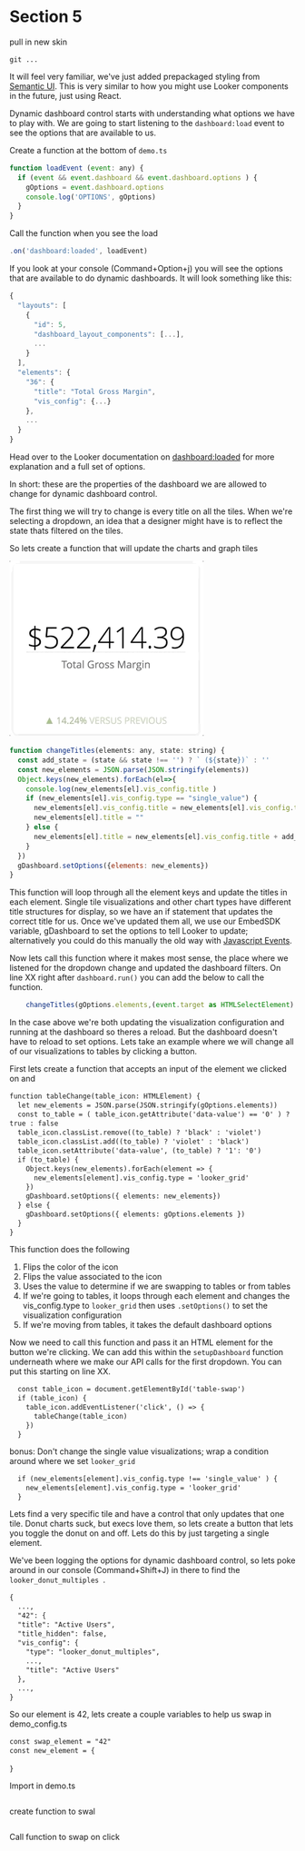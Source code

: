 # Section 5

pull in new skin


```
git ...
```


It will feel very familiar, we've just added prepackaged styling from [Semantic UI](https://semantic-ui.com/). This is very similar to how you might use Looker components in the future, just using React.


Dynamic dashboard control starts with understanding what options we have to play with. We are going to start listening to the `dashboard:load` event to see the options that are available to us.


Create a function at the bottom of `demo.ts`

```js
function loadEvent (event: any) {
  if (event && event.dashboard && event.dashboard.options ) {
    gOptions = event.dashboard.options
    console.log('OPTIONS', gOptions)
  }
}
```

Call the function when you see the load

```js
.on('dashboard:loaded', loadEvent)
```

If you look at your console (Command+Option+j) you will see the options that are available to do dynamic dashboards. It will look something like this:


```js
{
  "layouts": [
  	{
  	  "id": 5,
  	  "dashboard_layout_components": [...],
  	  ...
  	}
  ],
  "elements": {
  	"36": {
  	  "title": "Total Gross Margin",
	  "vis_config": {...} 	  
  	},
  	...
  }
}
```

Head over to the Looker documentation on [dashboard:loaded](https://docs.looker.com/reference/embedding/embed-javascript-events#dashboard:loaded) for more explanation and a full set of options.

In short: these are the properties of the dashboard we are allowed to change for dynamic dashboard control.

The first thing we will try to change is every title on all the tiles. When we're selecting a dropdown, an idea that a designer might have is to reflect the state thats filtered on the tiles.

So lets create a function that will update the charts and graph tiles

![title change](./images/section5-title-changer.gif)


```js
function changeTitles(elements: any, state: string) {
  const add_state = (state && state !== '') ? ` (${state})` : ''
  const new_elements = JSON.parse(JSON.stringify(elements))
  Object.keys(new_elements).forEach(el=>{
    console.log(new_elements[el].vis_config.title )
    if (new_elements[el].vis_config.type == "single_value") {
      new_elements[el].vis_config.title = new_elements[el].vis_config.title + add_state
      new_elements[el].title = ""
    } else {
      new_elements[el].title = new_elements[el].vis_config.title + add_state
    }
  })
  gDashboard.setOptions({elements: new_elements})
}
```

This function will loop through all the element keys and update the titles in each element. Single tile visualizations and other chart types have different title structures for display, so we have an if statement that updates the correct title for us. Once we've updated them all, we use our EmbedSDK variable, gDashboard to set the options to tell Looker to update; alternatively you could do this manually the old way with [Javascript Events](https://docs.looker.com/reference/embedding/embed-javascript-events#dashboard:options:set).

Now lets call this function where it makes most sense, the place where we listened for the dropdown change and updated the dashboard filters. On line XX right after `dashboard.run()` you can add the below to call the function.

```js
    changeTitles(gOptions.elements,(event.target as HTMLSelectElement).value)
```

In the case above we're both updating the visualization configuration and running at the dashboard so theres a reload. But the dashboard doesn't have to reload to set options. Lets take an example where we will change all of our visualizations to tables by clicking a button.

First lets create a function that accepts an input of the element we clicked on and

```
function tableChange(table_icon: HTMLElement) {
  let new_elements = JSON.parse(JSON.stringify(gOptions.elements))
  const to_table = ( table_icon.getAttribute('data-value') == '0' ) ? true : false
  table_icon.classList.remove((to_table) ? 'black' : 'violet')
  table_icon.classList.add((to_table) ? 'violet' : 'black')
  table_icon.setAttribute('data-value', (to_table) ? '1': '0')
  if (to_table) {
    Object.keys(new_elements).forEach(element => {
      new_elements[element].vis_config.type = 'looker_grid'
    })
    gDashboard.setOptions({ elements: new_elements})
  } else {
    gDashboard.setOptions({ elements: gOptions.elements })
  }
}
```
This function does the following

1. Flips the color of the icon
2. Flips the value associated to the icon
3. Uses the value to determine if we are swapping to tables or from tables
4. If we're going to tables, it loops through each element and changes the vis_config.type to `looker_grid` then uses `.setOptions()` to set the visualization configuration
5. If we're moving from tables, it takes the default dashboard options

Now we need to call this function and pass it an HTML element for the button we're clicking. We can add this within the `setupDashboard` function underneath where we make our API calls for the first dropdown. You can put this starting on line XX.


```
  const table_icon = document.getElementById('table-swap')
  if (table_icon) {
    table_icon.addEventListener('click', () => { 
      tableChange(table_icon)
    })
  }
```

bonus: Don't change the single value visualizations; wrap a condition around where we set `looker_grid`

```
  if (new_elements[element].vis_config.type !== 'single_value' ) {
    new_elements[element].vis_config.type = 'looker_grid'
  }
```


Lets find a very specific tile and have a control that only updates that one tile. Donut charts suck, but execs love them, so lets create a button that lets you toggle the donut on and off. Lets do this by just targeting a single element.

We've been logging the options for dynamic dashboard control, so lets poke around in our console (Command+Shift+J) in there to find the `looker_donut_multiples `.

```
{ 
  ...,
  "42": {
  "title": "Active Users",
  "title_hidden": false,
  "vis_config": {
    "type": "looker_donut_multiples",
  	...,
    "title": "Active Users"
  },
  ...,
}
```

So our element is 42, lets create a couple variables to help us swap in demo_config.ts


```
const swap_element = "42"
const new_element = {

}
```

Import in demo.ts


```

```

create function to swal


```

```

Call function to swap on click


```

```

